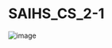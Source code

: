 # SAIHS_CS_2-1

![image](https://github.com/user-attachments/assets/3754a2a6-1e61-48e3-9840-cc67ab7194a0)
